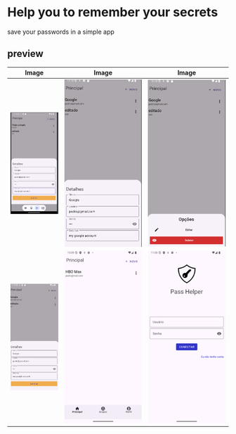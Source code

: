 # Help you to remember your secrets
save your passwords in a simple app
## preview


| Image                     | Image                   | Image                   |
| ------------------------- | ----------------------- | ----------------------- |
| ![img](/doc/photo1.png)   | ![img](/doc/photo2.png) | ![img](/doc/photo3.png) |
| ![img](/doc/photo4.png)   | ![img](/doc/photo5.png) | ![img](/doc/photo6.png) |
